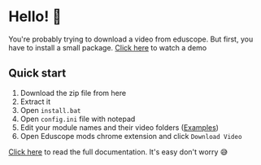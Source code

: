 # Hello! 👋

You're probably trying to download a video from eduscope. But first, you have to install a small package. [Click here](https://github.com/notnavindu/SLIIT-Eduscope-Video-Downloader#about) to watch a demo

## Quick start

1. Download the zip file from here
2. Extract it
3. Open `install.bat`
4. Open `config.ini` file with notepad
5. Edit your module names and their video folders ([Examples](https://github.com/notnavindu/SLIIT-Eduscope-Video-Downloader#about))
6. Open Eduscope mods chrome extension and click `Download Video`

[Click here](https://github.com/notnavindu/SLIIT-Eduscope-Video-Downloader) to read the full documentation. It's easy don't worry 😅
